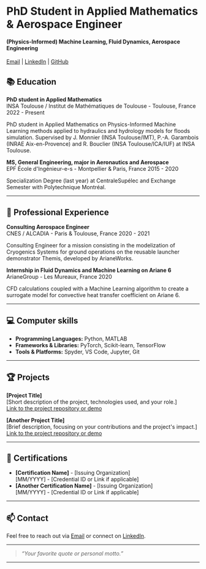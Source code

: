 # PhD Student in Applied Mathematics & Aerospace Engineer

#### (Physics-Informed) Machine Learning, Fluid Dynamics, Aerospace Engineering

[Email](mailto:hugo.boulenc@insa-toulouse.fr) | [LinkedIn](https://www.linkedin.com/in/hugo-boulenc-596694132/) | [GitHub](https://github.com/HugoBoulenc)

## 📚 Education

**PhD student in Applied Mathematics**  
INSA Toulouse / Institut de Mathématiques de Toulouse - Toulouse, France
2022 - Present 

PhD student in Applied Mathematics on Physics-Informed Machine Learning methods applied to hydraulics and hydrology models for floods simulation. Supervised by J. Monnier (INSA Toulouse/IMT), P.-A. Garambois (INRAE Aix-en-Provence) and R. Bouclier (INSA Toulouse/ICA/IUF) at INSA Toulouse.

**MS, General Engineering, major in Aeronautics and Aerospace**  
EPF École d'Ingénieur-e-s - Montpellier & Paris, France
2015 - 2020 

Specialization Degree (last year) at CentraleSupélec and Exchange Semester with Polytechnique Montréal.

---

## 💼 Professional Experience

**Consulting Aerospace Engineer**  
CNES / ALCADIA - Paris & Toulouse, France
2020 - 2021

Consulting Engineer for a mission consisting in the modelization of Cryogenics Systems for ground operations on the reusable launcher demonstrator Themis, developed by ArianeWorks.

**Internship in Fluid Dynamics and Machine Learning on Ariane 6**  
ArianeGroup - Les Mureaux, France
2020

CFD calculations coupled with a Machine Learning algorithm to create a surrogate model for convective heat transfer coefficient on Ariane 6.

---

## 💻 Computer skills

- **Programming Languages:** Python, MATLAB
- **Frameworks & Libraries:** PyTorch, Scikit-learn, TensorFlow
- **Tools & Platforms:** Spyder, VS Code, Jupyter, Git

---

## 🏆 Projects

**[Project Title]**  
[Short description of the project, technologies used, and your role.]  
[Link to the project repository or demo](https://github.com/your-project)

**[Another Project Title]**  
[Brief description, focusing on your contributions and the project's impact.]  
[Link to the project repository or demo](https://github.com/your-other-project)

---

## 📜 Certifications

- **[Certification Name]** - [Issuing Organization]  
  [MM/YYYY] - [Credential ID or Link if applicable]  
- **[Another Certification Name]** - [Issuing Organization]  
  [MM/YYYY] - [Credential ID or Link if applicable]  

---

## 📫 Contact

Feel free to reach out via [Email](mailto:hugo.boulenc@insa-toulouse.fr) or connect on [LinkedIn](https://www.linkedin.com/in/hugo-boulenc-596694132/).

---

> _“Your favorite quote or personal motto.”_

---
